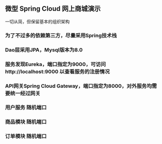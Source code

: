 ## 微型 Spring Cloud 网上商城演示

一切从简，但保留基本的组织架构
### 为了不过多的依赖第三方，尽量采用Spring技术栈
### Dao层采用JPA，Mysql版本为8.0
### 


### 服务发现Eureka，端口指定为9000，可访问 http://localhost:9000 以查看服务的注册情况
### API网关Spring Cloud Gateway，端口指定为8000，对外服务均需要统一经过网关
### 用户服务 随机端口
### 商品模块 随机端口
### 订单模块 随机端口